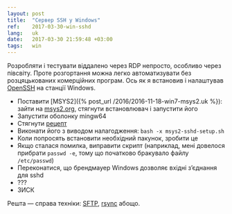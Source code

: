 ```yaml
---
layout: post
title:  "Сервер SSH у Windows"
ref:    2017-03-30-win-sshd
lang:   uk
date:   2017-03-30 21:59:48 +03:00
tags:   win
---
```


Розробляти і тестувати віддалено через RDP непросто, особливо через півсвіту.
Проте розгортання можна легко автоматизувати без розцяцькованих комерційних
програм. Ось як я встановив і налаштував
[OpenSSH](https://www.openssh.com/) на станції Windows.

* Поставити [MSYS2]({% post_url /2016/2016-11-18-win7-msys2.uk %}): зайти на
  [msys2.org](http://www.msys2.org/), стягнути встановлювач і запустити його
* Запустити оболонку mingw64
* Стягнути [рецепт](https://gist.github.com/samhocevar/00eec26d9e9988d080ac)
* Виконати його з виводом налагодження: `bash -x msys2-sshd-setup.sh`
* Коли попросять встановити необхідний пакунок, зробити це
* Якщо сталася помилка, виправити скрипт (наприклад, мені довелося
  прибрати `passwd -e`, тому що початково бракувало файлу `/etc/passwd`)
* Переконатися, що брендмауер Windows дозволяє вхідні з’єднання для sshd
* ???
* ЗИСК

Решта — справа техніки: [SFTP](https://en.wikipedia.org/wiki/SFTP),
[rsync](https://rsync.samba.org/) абощо. 
